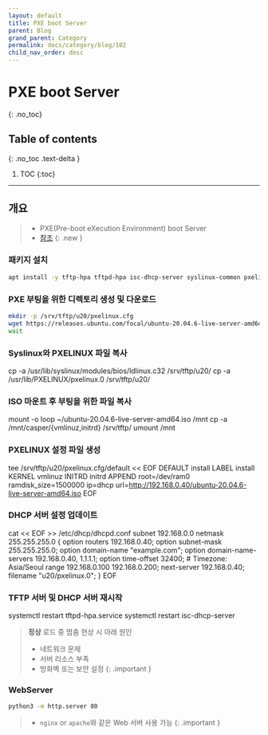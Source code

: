 ```yaml
---
layout: default
title: PXE boot Server
parent: Blog
grand_parent: Category
permalink: docs/category/blog/102
child_nav_order: desc
---
```

# PXE boot Server
{: .no_toc}

## Table of contents
{: .no_toc .text-delta }

1. TOC
{:toc}

---
## 개요

> - PXE(Pre-boot eXecution Environment) boot Server
> - [참조](https://ubuntu.com/server/docs/install/netboot-amd64)
{: .new }

### 패키지 설치
```bash
apt install -y tftp-hpa tftpd-hpa isc-dhcp-server syslinux-common pxelinux
```

### PXE 부팅을 위한 디렉토리 생성 및 다운로드

```bash
mkdir -p /srv/tftp/u20/pxelinux.cfg
wget https://releases.ubuntu.com/focal/ubuntu-20.04.6-live-server-amd64.iso -O ubuntu-20.04.6-live-server-amd64.iso
wait
```

### Syslinux와 PXELINUX 파일 복사
cp -a /usr/lib/syslinux/modules/bios/ldlinux.c32 /srv/tftp/u20/
cp -a /usr/lib/PXELINUX/pxelinux.0 /srv/tftp/u20/

### ISO 마운트 후 부팅을 위한 파일 복사
mount -o loop ~/ubuntu-20.04.6-live-server-amd64.iso /mnt
cp -a /mnt/casper/{vmlinuz,initrd} /srv/tftp/
umount /mnt

### PXELINUX 설정 파일 생성
tee /srv/tftp/u20/pxelinux.cfg/default << EOF
DEFAULT install
  LABEL install
  KERNEL vmlinuz
  INITRD initrd
  APPEND root=/dev/ram0 ramdisk_size=1500000 ip=dhcp url=http://192.168.0.40/ubuntu-20.04.6-live-server-amd64.iso
EOF

### DHCP 서버 설정 업데이트
cat << EOF >> /etc/dhcp/dhcpd.conf
subnet 192.168.0.0 netmask 255.255.255.0 {
 option routers                  192.168.0.40;
 option subnet-mask              255.255.255.0;
 option domain-name              "example.com";
 option domain-name-servers      192.168.0.40, 1.1.1.1;
 option time-offset              32400;     # Timezone: Asia/Seoul
 range 192.168.0.100 192.168.0.200;
 next-server 192.168.0.40;
 filename "u20/pxelinux.0";
}
EOF

### TFTP 서버 및 DHCP 서버 재시작
systemctl restart tftpd-hpa.service
systemctl restart isc-dhcp-server

> **정상** 로드 중 멈춤 현상 시 아래 원인
> - 네트워크 문제
> - 서버 리소스 부족
> - 방화벽 또는 보안 설정
{: .important }


### WebServer

```bash
python3 -m http.server 80
```

> - `nginx` or `apache`와 같은 Web 서버 사용 가능
{: .important }
